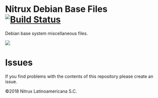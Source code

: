 # Nitrux Debian Base Files [![Build Status](https://travis-ci.org/Nitrux/nitrux-base-files.svg?branch=master)](https://travis-ci.org/Nitrux/nitrux-base-files)

Debian base system miscellaneous files.

![](https://i.imgur.com/QvQdtRA.png)

# Issues
If you find problems with the contents of this repository please create an issue.

©2018 Nitrux Latinoamericana S.C.

